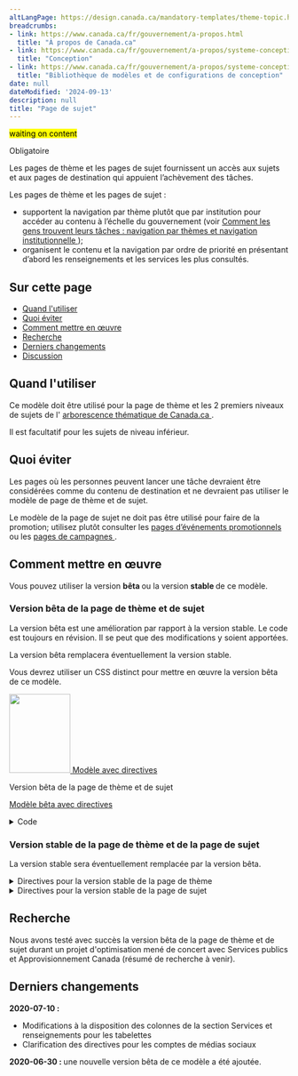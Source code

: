 ```yaml
---
altLangPage: https://design.canada.ca/mandatory-templates/theme-topic.html
breadcrumbs:
- link: https://www.canada.ca/fr/gouvernement/a-propos.html
  title: "À propos de Canada.ca"
- link: https://www.canada.ca/fr/gouvernement/a-propos/systeme-conception.html
  title: "Conception"
- link: https://www.canada.ca/fr/gouvernement/a-propos/systeme-conception/bibliotheque-modeles.html
  title: "Bibliothèque de modèles et de configurations de conception"
date: null
dateModified: '2024-09-13'
description: null
title: "Page de sujet"
---
```



<mark>waiting on content</mark>


<p>
 <span class="label label-danger">
  Obligatoire
 </span>
</p>

<p>
 Les pages de thème et les pages de sujet fournissent un accès aux sujets et aux pages de destination qui appuient l’achèvement des tâches.
</p>

<p>
 Les pages de thème et les pages de sujet :
</p>

<ul>
 <li>
  supportent la navigation par thème plutôt que par institution pour accéder au contenu à l’échelle du gouvernement (voir
  <a href="{{ site.url }}/specifications/information-trouvabilite/organiser-contenu.html#toc1">
   Comment les gens trouvent leurs tâches : navigation par thèmes et navigation institutionnelle
  </a>
  );
 </li>
 <li>
  organisent le contenu et la navigation par ordre de priorité en présentant d’abord les renseignements et les services les plus consultés.
 </li>
</ul>


<h2>
 Sur cette page
</h2>

<ul>
 <li>
  <a href="#utiliser">
   Quand l'utiliser
  </a>
 </li>
 <li>
  <a href="#eviter">
   Quoi éviter
  </a>
 </li>
 <li>
  <a href="#comment">
   Comment mettre en œuvre
  </a>
 </li>
 <li>
  <a href="#recherche">
   Recherche
  </a>
 </li>
 <li>
  <a href="#changements">
   Derniers changements
  </a>
 </li>
 <li>
  <a href="#discussion">
   Discussion
  </a>
 </li>
</ul>


<section>
 <h2 id="utiliser">
  Quand l'utiliser
 </h2>
 <p>
  Ce modèle doit être utilisé pour la page de thème et les 2 premiers niveaux de sujets de l'
  <a href="https://www.canada.ca/fr/gouvernement/a-propos/systeme-conception/arborescence-thematique-types-contenu.html#arborescence">
   arborescence thématique de Canada.ca
  </a>
  .
 </p>
 <p>
  Il est facultatif pour les sujets de niveau inférieur.
 </p>
</section>

<section>
 <h2 id="eviter">
  Quoi éviter
 </h2>
 <p>
  Les pages où les personnes peuvent lancer une tâche devraient être considérées comme du contenu de destination et ne devraient pas utiliser le modèle de page de thème et de sujet.
 </p>
 <p>
  Le modèle de la page de sujet ne doit pas être utilisé pour faire de la promotion; utilisez plutôt consulter les
  <a href="../modeles-recommandes/pages-evenements-promotionnels.html">
   pages d’événements promotionnels
  </a>
  ou les
  <a href="../modeles-recommandes/pages-campagnes.html">
   pages de campagnes
  </a>
  .
 </p>
</section>

<section>
 <h2 id="comment">
  Comment mettre en œuvre
 </h2>
</section>

<section>
 <p>
  Vous pouvez utiliser la version
  <strong>
   bêta
  </strong>
  ou la version
  <strong>
   stable
  </strong>
  de ce modèle.
 </p>
 <h3>
  Version bêta de la page de thème et de sujet
 </h3>
 <p>
  La version bêta est une amélioration par rapport à la version stable. Le code est toujours en révision. Il se peut que des modifications y soient apportées.
 </p>
 <p>
  La version bêta remplacera éventuellement la version stable.
 </p>
 <p>
  Vous devrez utiliser un CSS distinct pour mettre en œuvre la version bêta de ce modèle.
 </p>
 <div class="row mrgn-tp-lg mrgn-bttm-lg">
  <div class="col-xs-10 col-md-8 col-lg-8">
   <div class="gc-dwnld">
    <div class="row">
     <div class="col-xs-10 col-sm-3 col-lg-2">
      <p>
       <a class="gc-dwnld-lnk" href="../mise-en-page/theme-sujet_directives.html">
        <img alt="" class="thumbnail gc-dwnld-img" height="142" src="../images/theme-topic-img-fr-cropped.jpg" width="110"/>
        <span class="wb-inv">
         Modèle avec directives
        </span>
       </a>
      </p>
     </div>
     <div class="col-xs-12 col-sm-9 col-lg-10">
      <p class="mrgn-tp-md lead">
       Version bêta de la page de thème et de sujet
      </p>
      <p>
       <a class="btn btn-call-to-action" href="../mise-en-page/theme-sujet_directives.html">
        Modèle bêta avec directives
       </a>
      </p>
     </div>
    </div>
   </div>
  </div>
 </div>
 <details>
  <summary>
   Code
  </summary>
  <span id="code">
  </span>
  <div class="wb-tabs">
   <div class="tabpanels">
    <details id="details-panel1">
     <summary>
      HTML
     </summary>
     <pre>
                      <code>
&lt;div class="container"&gt;
&lt;div class="row"&gt;
  &lt;div class="col-md-6"&gt;
    &lt;h1 property="name" id="wb-cont"&gt;[Titre du thème ou du sujet]&lt;/h1&gt;
    &lt;p&gt;1 ou 2 phrases d’introduction qui définissent les sous-sujets et les tâches principales qui peuvent être consultés sur cette page.&lt;/p&gt;
  &lt;/div&gt;
  &lt;div class="col-md-6 mrgn-tp-sm hidden-sm hidden-xs provisional gc-topic-bg"&gt;
    &lt;div data-bgimg="img/825x200.jpg"&gt;&lt;/div&gt;
  &lt;/div&gt;
&lt;/div&gt;
&lt;/div&gt;
&lt;section class="well well-sm provisional gc-most-requested"&gt;
&lt;div class="container"&gt;
  &lt;div class="row"&gt;
    &lt;div class="col-md-2"&gt;
      &lt;h2&gt;En demande&lt;/h2&gt;
    &lt;/div&gt;
    &lt;div class="col-md-10"&gt;
      &lt;ul class="colcount-md-2"&gt;
        &lt;li&gt;&lt;a href="#"&gt;[Lien à une tâche principale]&lt;/a&gt;&lt;/li&gt;
        &lt;li&gt;&lt;a href="#"&gt;[Lien à une tâche principale]&lt;/a&gt;&lt;/li&gt;
        &lt;li&gt;&lt;a href="#"&gt;[Lien à une tâche principale]&lt;/a&gt;&lt;/li&gt;
        &lt;li&gt;&lt;a href="#"&gt;[Lien à une tâche principale]&lt;/a&gt;&lt;/li&gt;
        &lt;li&gt;&lt;a href="#"&gt;[Lien à une tâche principale]&lt;/a&gt;&lt;/li&gt;
        &lt;li&gt;&lt;a href="#"&gt;[Lien à une tâche principale]&lt;/a&gt;&lt;/li&gt;
        &lt;li&gt;&lt;a href="#"&gt;[Lien à une tâche principale]&lt;/a&gt;&lt;/li&gt;
      &lt;/ul&gt;
    &lt;/div&gt;
  &lt;/div&gt;
&lt;/div&gt;
&lt;/section&gt;
&lt;div class="container"&gt;
&lt;section class="gc-srvinfo"&gt;
  &lt;h2 class="wb-inv"&gt;Services et renseignements&lt;/h2&gt;
  &lt;div class="row wb-eqht-grd"&gt;
    &lt;div class="col-md-4"&gt;
      &lt;h3&gt;&lt;a href="#"&gt;[Lien à un sous-sujet avec action]&lt;/a&gt;&lt;/h3&gt;
      &lt;p&gt;Résumé des renseignements disponibles ou des tâches pouvant être accomplies sur la page. Choisissez une option dans le menu déroulant suivant afin de naviguer vers une autre page.&lt;/p&gt;
      &lt;div class="wb-fieldflow" data-wb-fieldflow='{"inline": true, "defaultselectedlabel": false, "i18n": { "btn": "Go"} }'&gt;
        &lt;p&gt;[Naviguer vers une autre page]&lt;/p&gt;
        &lt;ul&gt;
          &lt;li&gt;&lt;a href="../service-fr.html"&gt;Page de service&lt;/a&gt;&lt;/li&gt;
          &lt;li&gt;&lt;a href="../institutional/institution-fr.html"&gt;Page institutionnelle&lt;/a&gt;&lt;/li&gt;
          &lt;li&gt;&lt;a href="../content-fr.html"&gt;Page de contenu&lt;/a&gt;&lt;/li&gt;
        &lt;/ul&gt;
      &lt;/div&gt;
    &lt;/div&gt;
    &lt;div class="col-md-4"&gt;
      &lt;h3&gt;&lt;a href="#"&gt;[Lien à un sous-sujet]&lt;/a&gt;&lt;/h3&gt;
      &lt;p&gt;Résumé des renseignements disponibles ou des tâches pouvant être accomplies sur la page. Supprimez les longs libellés et les messages promotionnels. Utilisez une formulation basée sur l'action.&lt;/p&gt;
    &lt;/div&gt;
    &lt;div class="col-md-4"&gt;
      &lt;h3&gt;&lt;a href="#"&gt;[Lien à un sous-sujet]&lt;/a&gt;&lt;/h3&gt;
      &lt;p&gt;Résumé des renseignements disponibles ou des tâches pouvant être accomplies sur la page. Supprimez les longs libellés et les messages promotionnels. Utilisez une formulation basée sur l'action.&lt;/p&gt;
    &lt;/div&gt;
    &lt;div class="col-md-4"&gt;
      &lt;h3&gt;&lt;a href="#"&gt;[Lien à un sous-sujet]&lt;/a&gt;&lt;/h3&gt;
      &lt;p&gt;Résumé des renseignements disponibles ou des tâches pouvant être accomplies sur la page. Supprimez les longs libellés et les messages promotionnels. Utilisez une formulation basée sur l'action.&lt;/p&gt;
    &lt;/div&gt;
    &lt;div class="col-md-4"&gt;
      &lt;h3&gt;&lt;a href="#"&gt;[Lien à un sous-sujet]&lt;/a&gt;&lt;/h3&gt;
      &lt;p&gt;Résumé des renseignements disponibles ou des tâches pouvant être accomplies sur la page. Supprimez les longs libellés et les messages promotionnels. Utilisez une formulation basée sur l'action.&lt;/p&gt;
    &lt;/div&gt;
    &lt;div class="col-md-4"&gt;
      &lt;h3&gt;&lt;a href="#"&gt;[Lien à un sous-sujet]&lt;/a&gt;&lt;/h3&gt;
      &lt;p&gt;Résumé des renseignements disponibles ou des tâches pouvant être accomplies sur la page. Supprimez les longs libellés et les messages promotionnels. Utilisez une formulation basée sur l'action.&lt;/p&gt;
    &lt;/div&gt;
    &lt;div class="col-md-4"&gt;
      &lt;h3&gt;&lt;a href="#"&gt;[Lien à un sous-sujet]&lt;/a&gt;&lt;/h3&gt;
      &lt;p&gt;Résumé des renseignements disponibles ou des tâches pouvant être accomplies sur la page. Supprimez les longs libellés et les messages promotionnels. Utilisez une formulation basée sur l'action.&lt;/p&gt;
    &lt;/div&gt;
    &lt;div class="col-md-4"&gt;
      &lt;h3&gt;&lt;a href="#"&gt;[Lien à un sous-sujet]&lt;/a&gt;&lt;/h3&gt;
      &lt;p&gt;Résumé des renseignements disponibles ou des tâches pouvant être accomplies sur la page. Supprimez les longs libellés et les messages promotionnels. Utilisez une formulation basée sur l'action.&lt;/p&gt;
    &lt;/div&gt;
    &lt;div class="col-md-4"&gt;
      &lt;h3&gt;&lt;a href="#"&gt;[Lien à un sous-sujet]&lt;/a&gt;&lt;/h3&gt;
      &lt;p&gt;Résumé des renseignements disponibles ou des tâches pouvant être accomplies sur la page. Supprimez les longs libellés et les messages promotionnels. Utilisez une formulation basée sur l'action.&lt;/p&gt;
    &lt;/div&gt;
    &lt;div class="col-md-4"&gt;
      &lt;h3&gt;&lt;a href="#"&gt;[Lien à un sous-sujet]&lt;/a&gt;&lt;/h3&gt;
      &lt;p&gt;Résumé des renseignements disponibles ou des tâches pouvant être accomplies sur la page. Supprimez les longs libellés et les messages promotionnels. Utilisez une formulation basée sur l'action.&lt;/p&gt;
    &lt;/div&gt;
    &lt;div class="col-md-4"&gt;
      &lt;h3&gt;&lt;a href="#"&gt;[Lien à un sous-sujet]&lt;/a&gt;&lt;/h3&gt;
      &lt;p&gt;Résumé des renseignements disponibles ou des tâches pouvant être accomplies sur la page. Supprimez les longs libellés et les messages promotionnels. Utilisez une formulation basée sur l'action.&lt;/p&gt;
    &lt;/div&gt;
    &lt;div class="col-md-4"&gt;
      &lt;h3&gt;&lt;a href="#"&gt;[Lien à un sous-sujet]&lt;/a&gt;&lt;/h3&gt;
      &lt;p&gt;Résumé des renseignements disponibles ou des tâches pouvant être accomplies sur la page. Supprimez les longs libellés et les messages promotionnels. Utilisez une formulation basée sur l'action.&lt;/p&gt;
    &lt;/div&gt;
  &lt;/div&gt;
&lt;/section&gt;
&lt;div class="row mrgn-tp-xl"&gt;
  &lt;div class="col-md-8"&gt;
    &lt;section class="gc-features"&gt;
      &lt;h2 class="wb-inv"&gt;En vedette&lt;/h2&gt;
      &lt;div class="row"&gt;
        &lt;div class="col-md-6"&gt;
          &lt;img class="img-responsive thumbnail mrgn-bttm-sm" src="../../components/gc-features/img/feature-360x203.png" alt=""/&gt;
        &lt;/div&gt;
        &lt;div class="col-md-6"&gt;
          &lt;h3 class="h5"&gt;&lt;a class="stretched-link" href="#"&gt;[Lien à l’élément en vedette]&lt;/a&gt;&lt;/h3&gt;
          &lt;p&gt;Brève description de l’élément en vedette.&lt;/p&gt;
        &lt;/div&gt;
      &lt;/div&gt;
    &lt;/section&gt;
  &lt;/div&gt;
  &lt;div class="col-md-4"&gt;
    &lt;section class="provisional gc-followus"&gt;
&lt;h2&gt;Dans les médias sociaux&lt;/h2&gt;
&lt;ul&gt;
  &lt;li&gt;
    &lt;a href="#facebook" class="facebook wb-lbx"&gt;&lt;span class="wb-inv"&gt;Facebook : &lt;/span&gt;NomPageFacebook&lt;/a&gt;
  &lt;/li&gt;
  &lt;li&gt;
    &lt;a href="#" rel="external" class="twitter"&gt;&lt;span class="wb-inv"&gt;Twitter : &lt;/span&gt;@CompteTwitter&lt;/a&gt;
  &lt;/li&gt;
  &lt;li&gt;
    &lt;a href="#" rel="external" class="youtube"&gt;&lt;span class="wb-inv"&gt;Youtube : &lt;/span&gt;NomYouTube&lt;/a&gt;
  &lt;/li&gt;
  &lt;li&gt;
    &lt;a href="#" rel="external" class="instagram"&gt;&lt;span class="wb-inv"&gt;Instagram : &lt;/span&gt;NomInstagram&lt;/a&gt;
  &lt;/li&gt;
  &lt;li&gt;
    &lt;a href="#" rel="external" class="linkedin"&gt;&lt;span class="wb-inv"&gt;LinkedIn : &lt;/span&gt;NomLinkedIn&lt;/a&gt;
  &lt;/li&gt;
&lt;/ul&gt;
&lt;/section&gt;
&lt;section id="facebook" class="modal-dialog modal-content overlay-def mfp-hide"&gt;
&lt;header class="modal-header"&gt;
  &lt;h2 class="modal-title" id="lbx-title"&gt;Facebook&lt;/h2&gt;
&lt;/header&gt;
&lt;div class="modal-body"&gt;
  &lt;ul class="list-unstyled lst-spcd"&gt;
    &lt;li&gt;
      &lt;a href="#" rel="external"&gt;[Titre du premier compte Facebook]&lt;/a&gt;
    &lt;/li&gt;
    &lt;li&gt;
      &lt;a href="#" rel="external"&gt;[Titre du deuxième compte Facebook]&lt;/a&gt;
    &lt;/li&gt;
  &lt;/ul&gt;
&lt;/div&gt;
&lt;div class="modal-footer"&gt;
  &lt;button type="button" class="btn btn-sm btn-primary pull-left popup-modal-dismiss"&gt;Fermer&lt;span class="wb-inv"&gt;Fermer la fenêtre superposée&lt;/span&gt;&lt;/button&gt;
&lt;/div&gt;
&lt;/section&gt;

  &lt;/div&gt;
&lt;/div&gt;
&lt;section class="provisional gc-contributors"&gt;
  &lt;h2&gt;De :&lt;/h2&gt;
  &lt;ul&gt;
    &lt;li&gt;&lt;a href="#"&gt;[Ministère ou agence]&lt;/a&gt;&lt;/li&gt;
    &lt;li&gt;&lt;a href="#"&gt;[Ministère ou agence]&lt;/a&gt;&lt;/li&gt;
  &lt;/ul&gt;
&lt;/section&gt;
&lt;/div&gt;
</code>
</pre>
    </details>
    <details id="details-panel2">
     <summary>
      CSS
     </summary>
     <pre>
<code>
.provisional.gc-topic-bg div {
	background: no-repeat;
	margin-left: -15px;
	min-height: 200px;
	overflow: hidden;
	width: calc(50vw - 15px);
}

.provisional.gc-most-requested {
  border: none;
}

.provisional.gc-most-requested h2 {
  font-size: 1.1em;
  margin-top: 15px;
}

.provisional.gc-most-requested ul {
  margin-bottom: 15px;
  margin-top: 15px;
}

.provisional.gc-most-requested ul li {
  font-family: Lato,sans-serif;
  font-size: 87%;
  font-weight: 700;
  line-height: 1.5em;
}

.provisional.gc-followus .facebook::before,.provisional.gc-followus .instagram::before,.provisional.gc-followus .linkedin::before,.provisional.gc-followus .twitter::before,.provisional.gc-followus .youtube::before {
  background-repeat: no-repeat;
  background-size: cover;
  content: "";
  height: 38px;
  margin-right: 10px;
  min-width: 38px
}

.provisional.gc-followus h2 {
  font-size: 1.1em
}

.provisional.gc-followus ul {
  display: block;
  font-size: 87%;
  font-weight: 700;
  list-style: none;
  -webkit-margin-before: 1em;
  margin-block-start:1em;-webkit-padding-start: calc(1em + 6px);
  padding-inline-start:calc(1em + 6px)}

.provisional.gc-followus ul li {
  margin-bottom: 21px
}

.provisional.gc-followus ul li:last-child {
  margin-bottom: 15px
}

.provisional.gc-followus ul li a {
  display: -webkit-box;
  display: -ms-flexbox;
  display: flex;
  line-height: 1.54;
  max-width: -webkit-max-content;
  max-width: -moz-max-content;
  max-width: max-content;
  text-decoration: none
}

.provisional.gc-followus ul li a::before {
  margin-right: 10px;
  margin-top: -6px
}

.provisional.gc-followus ul li a:active,.provisional.gc-followus ul li a:focus,.provisional.gc-followus ul li a:hover {
  text-decoration: underline
}

.provisional.gc-followus ul.list-inline {
  -webkit-padding-start: 0;
  padding-inline-start:0}

.provisional.gc-followus ul.list-inline li {
  display: inline-block;
  padding-right: 0
}

.provisional.gc-followus ul.list-inline li a {
  height: 38px;
  overflow: hidden;
  width: 38px
}

.provisional.gc-followus ul.list-inline li a::before {
  margin-top: 0
}

.provisional.gc-followus ul.list-inline li a:active,.provisional.gc-followus ul.list-inline li a:focus,.provisional.gc-followus ul.list-inline li a:hover {
  outline: solid 2px #0535d2
}

.provisional.gc-followus .facebook::before {
  background-image: url(../assets/gc-follow-us/facebook.svg)
}

.provisional.gc-followus .twitter::before {
  background-image: url(../assets/gc-follow-us/twitter.svg)
}

.provisional.gc-followus .youtube::before {
  background-image: url(../assets/gc-follow-us/youtube.svg)
}

.provisional.gc-followus .instagram::before {
  background-image: url(../assets/gc-follow-us/instagram.svg)
}

.provisional.gc-followus .linkedin::before {
  background-image: url(../assets/gc-follow-us/linkedin.svg)
}

.provisional.gc-contributors {
  margin-top: 38px
}

.provisional.gc-contributors h2,.provisional.gc-contributors ul {
  display: inline;
  font-size: 87%;
  margin-top: 0
}

.provisional.gc-contributors ul {
  -webkit-padding-start: 0;
  padding-inline-start:0}

.provisional.gc-contributors ul li {
  display: inline-block;
  font-weight: 700;
  margin-right: .7em
}

@media screen and (max-width: 991px)
.provisional.gc-contributors ul {
  -webkit-padding-start: 20px;
  padding-inline-start: 20px;
}

@media screen and (max-width: 991px)
.provisional.gc-contributors h2, .provisional.gc-contributors ul {
  display: block;
}

@media screen and (max-width: 991px)
.provisional.gc-contributors ul li {
  display: list-item;
  margin-right: 0;
}
</code>
</pre>
    </details>
   </div>
  </div>
 </details>
 <div class="clearfix">
 </div>
</section>

<section>
 <h3>
  Version stable de la page de thème et de la page de sujet
 </h3>
 <p>
  La version stable sera éventuellement remplacée par la version bêta.
 </p>
 <details>
  <summary>
   Directives pour la version stable de la page de thème
  </summary>
  <div class="btn-group mrgn-bttm-sm">
   <button class="btn btn-default wb-toggle" data-toggle='{"selector": "details", "parent": "#template-elements", "type": "on"}' type="button">
    Développer tout
   </button>
   <button class="btn btn-default wb-toggle" data-toggle='{"selector": "details", "parent": "#template-elements", "type": "off"}' type="button">
    Réduire tout
   </button>
  </div>
  <div class="row">
   <div class="col-lg-6 pull-right">
    <figure class="mrgn-bttm-lg">
     <figcaption class="text-center">
      <b>
       Modèle de page de thème
      </b>
     </figcaption>
     <img alt="Modèle de page de thème indiquant les parties qui composent sa structure. Lire de haut en bas et de gauche à droite. Plus de détails au sujet de ce graphique se retrouvent dans le texte entourant l’image." class="full-width" src="../images/theme-page-fr.jpg"/>
    </figure>
   </div>
   <div class="col-lg-6 pull-left">
    <section id="template-elements">
     <section>
      <h3>
       1 : Titre du thème
      </h3>
      <p>
       <span class="label label-danger">
        Obligatoire
       </span>
      </p>
      <p>
       Décrit le thème et le contenu de la page
      </p>
      <ul class="list-unstyled">
       <li id="element2">
        <details class="mrgn-bttm-sm">
         <summary class="wb-toggle" data-toggle='{"print":"on"}'>
          <strong>
           Présentation
          </strong>
         </summary>
         <ul>
          <li>
           Le titre du thème doit être une balise H1 unique.
          </li>
          <li>
           Il doit être la première composante de la page.
          </li>
         </ul>
        </details>
       </li>
      </ul>
     </section>
     <section>
      <h3>
       2 : Paragraphe d’introduction du thème
      </h3>
      <p>
       <span class="label label-danger">
        Obligatoire
       </span>
      </p>
      <p>
       Décrit les tâches principales (services et renseignements) et les sujets accessibles sur cette page
      </p>
      <ul class="list-unstyled">
       <li id="element3">
        <details class="mrgn-bttm-sm">
         <summary class="wb-toggle" data-toggle='{"print":"on"}'>
          <strong>
           Contenu
          </strong>
         </summary>
         <ul>
          <li>
           Elle donne un aperçu de l’ensemble des tâches principales pouvant être accomplies sur un thème donné.
          </li>
          <li>
           Le texte doit être court et concis.
          </li>
          <li>
           Le contenu est rédigé pour un niveau de scolarité secondaire (pointage de 100 et moins dans
           <a href="http://www.scolarius.com/">
            Scolarius
           </a>
           ).
          </li>
         </ul>
        </details>
       </li>
       <li id="element4">
        <details class="mrgn-bttm-sm">
         <summary class="wb-toggle" data-toggle='{"print":"on"}'>
          <strong>
           Présentation
          </strong>
         </summary>
         <ul>
          <li>
           Cette composante figure sous le titre du thème.
          </li>
          <li>
           Elle se trouve à la gauche du carrousel du thème.
          </li>
         </ul>
        </details>
       </li>
      </ul>
     </section>
     <section>
      <h3>
       3 : Carrousel du thème
      </h3>
      <p>
       <span class="label label-info">
        Facultative
       </span>
      </p>
      <p>
       Présente les tâches principales et les renseignements pertinents propres au thème en temps opportun
      </p>
      <ul class="list-unstyled">
       <li id="element5">
        <details class="mrgn-bttm-sm">
         <summary class="wb-toggle" data-toggle='{"print":"on"}'>
          <strong>
           Contenu
          </strong>
         </summary>
         <ul>
          <li>
           Utilisez la configuration
           <a href="../configurations-conception-communes/carrousels.html">
            Carrousels
           </a>
           .
          </li>
         </ul>
        </details>
       </li>
       <li id="element6">
        <details class="mrgn-bttm-sm">
         <summary class="wb-toggle" data-toggle='{"print":"on"}'>
          <strong>
           Présentation
          </strong>
         </summary>
         <ul>
          <li>
           Le carrousel du thème figure en haut de la page.
          </li>
          <li>
           Il se trouve à droite du paragraphe d’introduction du thème.
          </li>
         </ul>
        </details>
       </li>
      </ul>
     </section>
     <section>
      <h3>
       4 : Réseaux de médias sociaux du thème
      </h3>
      <p>
       <span class="label label-warning">
        Conditionnelle
       </span>
      </p>
      <p>
       Présente les réseaux de médias sociaux propres au thème
      </p>
      <ul class="list-unstyled">
       <li id="element7">
        <details class="mrgn-bttm-sm">
         <summary class="wb-toggle" data-toggle='{"print":"on"}'>
          <strong>
           Contenu
          </strong>
         </summary>
         <ul>
          <li>
           Cette composante est obligatoire lorsqu’il y a un ou plusieurs réseaux de médias sociaux liés au thème qui existent.
          </li>
          <li>
           Utilisez la configuration
           <a href="../configurations-conception-communes/bloc-medias-sociaux.html">
            Bloc des réseaux de médias sociaux (fenêtre « Suivez »)
           </a>
           .
          </li>
         </ul>
        </details>
       </li>
       <li id="element8">
        <details class="mrgn-bttm-sm">
         <summary class="wb-toggle" data-toggle='{"print":"on"}'>
          <strong>
           Présentation
          </strong>
         </summary>
         <ul>
          <li>
           Cette composante figure sous le paragraphe d’introduction du thème.
          </li>
         </ul>
        </details>
       </li>
      </ul>
     </section>
     <section>
      <h3>
       5 : Services et renseignements
      </h3>
      <p>
       <span class="label label-danger">
        Obligatoire
       </span>
      </p>
      <p>
       Présente les sujets propres au thème
      </p>
      <ul class="list-unstyled">
       <li id="element9">
        <details class="mrgn-bttm-sm">
         <summary class="wb-toggle" data-toggle='{"print":"on"}'>
          <strong>
           Contenu
          </strong>
         </summary>
         <ul>
          <li>
           Utilisez la configuration
           <a href="../configurations-conception-communes/services-renseignements.html">
            Services et renseignements
           </a>
           .
          </li>
         </ul>
        </details>
       </li>
       <li id="element10">
        <details class="mrgn-bttm-sm">
         <summary class="wb-toggle" data-toggle='{"print":"on"}'>
          <strong>
           Présentation
          </strong>
         </summary>
         <ul>
          <li>
           Cette composante figure sous les réseaux de médias sociaux propres au thème et à gauche de la section « En demande ».
          </li>
          <li>
           L’étiquette de l’en-tête est « Services et renseignements ».
          </li>
         </ul>
        </details>
       </li>
      </ul>
     </section>
     <section>
      <h3>
       6 : En demande
      </h3>
      <p>
       <span class="label label-danger">
        Obligatoire
       </span>
      </p>
      <p>
       Présente les services et renseignements les plus demandés propres au thème
      </p>
      <ul class="list-unstyled">
       <li id="element11">
        <details class="mrgn-bttm-sm">
         <summary class="wb-toggle" data-toggle='{"print":"on"}'>
          <strong>
           Contenu
          </strong>
         </summary>
         <ul>
          <li>
           Utilisez la configuration
           <a href="../configurations-conception-communes/en-demande.html">
            En demande
           </a>
           .
          </li>
         </ul>
        </details>
       </li>
       <li id="element12">
        <details class="mrgn-bttm-sm">
         <summary class="wb-toggle" data-toggle='{"print":"on"}'>
          <strong>
           Présentation
          </strong>
         </summary>
         <ul>
          <li>
           Cette composante se trouve à droite de « Services et renseignements ».
          </li>
          <li>
           L’étiquette de l’en-tête est « En demande ».
          </li>
         </ul>
        </details>
       </li>
      </ul>
     </section>
     <section>
      <h3>
       7 : Autres renseignements pour les
      </h3>
      <p>
       <span class="label label-warning">
        Conditionnelle
       </span>
      </p>
      <p>
       Liens menant à des renseignements intéressant les publics cibles à l’échelle du gouvernement
      </p>
      <ul class="list-unstyled">
       <li id="element13">
        <details class="mrgn-bttm-sm">
         <summary class="wb-toggle" data-toggle='{"print":"on"}'>
          <strong>
           Contenu
          </strong>
         </summary>
         <ul>
          <li>
           Cette composante est obligatoire lorsqu’il y a une ou plusieurs pages de public cible à l’échelle du gouvernement ou de pages de sujets liées au thème qui existent.
          </li>
          <li>
           Utilisez la configuration
           <a href="../configurations-conception-communes/autres-renseignements.html">
            Autres renseignements pour les
           </a>
           .
          </li>
         </ul>
        </details>
       </li>
       <li id="element14">
        <details class="mrgn-bttm-sm">
         <summary class="wb-toggle" data-toggle='{"print":"on"}'>
          <strong>
           Présentation
          </strong>
         </summary>
         <ul>
          <li>
           Cette composante se trouve sous la section « En demande ».
          </li>
          <li>
           L’étiquette de l’en-tête est « Autres renseignements pour les ».
          </li>
         </ul>
        </details>
       </li>
      </ul>
     </section>
     <section>
      <h3>
       8 : Section « En vedette » du thème
      </h3>
      <p>
       <span class="label label-danger">
        Obligatoire
       </span>
      </p>
      <p>
       Fait la promotion des activités en cours propres au thème, menées par les ministères et organismes à l’échelle du
       <abbr title="Gouvernement du Canada">
        GC
       </abbr>
      </p>
      <ul class="list-unstyled">
       <li id="element15">
        <details class="mrgn-bttm-sm">
         <summary class="wb-toggle" data-toggle='{"print":"on"}'>
          <strong>
           Contenu
          </strong>
         </summary>
         <ul>
          <li>
           Utilisez la configuration
           <a href="../configurations-conception-communes/vignettes-promotionnelles.html">
            Promotions contextuelles
           </a>
           .
          </li>
         </ul>
        </details>
       </li>
       <li id="element16">
        <details class="mrgn-bttm-sm">
         <summary class="wb-toggle" data-toggle='{"print":"on"}'>
          <strong>
           Présentation
          </strong>
         </summary>
         <ul>
          <li>
           Cette composante se trouve en dessous de « Services et renseignements ».
          </li>
         </ul>
        </details>
       </li>
      </ul>
     </section>
    </section>
   </div>
  </div>
  <h2 id="exemples">
   Exemples concrets
  </h2>
  <ul>
   <li>
    <a href="http://wet-boew.github.io/themes-dist/GCWeb/theme-fr.html">
     Exemple concret en français
    </a>
    (sur GitHub)
   </li>
   <li>
    <a href="http://wet-boew.github.io/themes-dist/GCWeb/theme-en.html">
     Exemple concret en anglais
    </a>
    (sur GitHub)
   </li>
  </ul>
  <h2 id="navigation">
   Navigation de l’utilisateur
  </h2>
  <p>
   Le site Canada.ca s’articule autour de 15 thèmes fondés sur une analyse des tâches principales (renseignements et services les plus demandés) à l’échelle du gouvernement du Canada.
  </p>
  <p>
   S’ils mettent l’accent sur les tâches principales liées aux renseignements et à la prestation des services, les thèmes donnent également un aperçu des activités du gouvernement du Canada menées à bien pour contribuer à la prestation des programmes et services (par exemple, recherches, consultations, élaboration de politiques).
  </p>
  <figure class="mrgn-bttm-lg">
   <figcaption class="text-center">
    <b>
     Diagramme de la façon de naviguer
    </b>
   </figcaption>
   <img alt="Diagramme de la façon de naviguer vers les pages de thème dans le site Canada.ca. La version textuelle se trouve ci-dessous :" class="img-responsive center-block" src="https://www.canada.ca/content/dam/tbs-sct/images/government-communications/canada-content-style-guide/theme-pages-ia-fra.png"/>
   <details>
    <summary class="wb-toggle" data-toggle='{"print":"on"}'>
     Version textuelle
    </summary>
    <p>
     On peut accéder aux pages de thème à partir de la page d’accueil du site Canada.ca.
    </p>
   </details>
  </figure>
 </details>
</section>




<details>
 <summary>
  Directives pour la version stable de la page de sujet
 </summary>
 <div class="btn-group mrgn-bttm-sm">
  <button class="btn btn-default wb-toggle" data-toggle='{"selector": "details", "parent": "#template-elements", "type": "on"}' type="button">
   Développer tout
  </button>
  <button class="btn btn-default wb-toggle" data-toggle='{"selector": "details", "parent": "#template-elements", "type": "off"}' type="button">
   Réduire tout
  </button>
 </div>
 <div class="row">
  <div class="col-lg-6 pull-right">
   <figure class="mrgn-bttm-lg">
    <figcaption class="text-center">
     <b>
      Modèle de page de sujets
     </b>
    </figcaption>
    <img alt="Modèle de page de sujets indiquant les parties qui composent sa structure. Lire de haut en bas et de gauche à droite. Plus de détails au sujet de ce graphique se retrouvent dans le texte entourant l’image." class="full-width" src="https://www.canada.ca/content/dam/tbs-sct/images/government-communications/canada-content-style-guide/topic-page-fra-02.jpg"/>
   </figure>
  </div>
  <div class="col-lg-6 pull-left">
   <section id="template-elements">
    <section>
     <h3>
      1 : Titre du sujet
     </h3>
     <p>
      <span class="label label-danger">
       Obligatoire
      </span>
     </p>
     <p>
      Décrit le sujet et le contenu de la page
     </p>
     <ul class="list-unstyled">
      <li id="element1">
       <details class="mrgn-bttm-sm">
        <summary class="wb-toggle" data-toggle='{"print":"on"}'>
         <strong>
          Présentation
         </strong>
        </summary>
        <ul>
         <li>
          Le titre du sujet doit être une balise H1 unique.
         </li>
         <li>
          Il doit être la première composante de la page.
         </li>
        </ul>
       </details>
      </li>
     </ul>
    </section>
    <section>
     <h3>
      2 : Paragraphe d’introduction sur le sujet
     </h3>
     <p>
      <span class="label label-danger">
       Obligatoire
      </span>
     </p>
     <p>
      Décrit la page de sujets actuelle
     </p>
     <ul class="list-unstyled">
      <li id="element2">
       <details class="mrgn-bttm-sm">
        <summary class="wb-toggle" data-toggle='{"print":"on"}'>
         <strong>
          Contenu
         </strong>
        </summary>
        <ul>
         <li>
          Fournit un aperçu des tâches principales ou des sous-sujets auxquels on peut accéder à partir du sujet actuel
         </li>
         <li>
          Le texte doit être court et concis.
         </li>
         <li>
          Le contenu est rédigé pour un niveau de scolarité secondaire (pointage de 100 et moins dans
          <a href="http://www.scolarius.com/">
           Scolarius
          </a>
          ).
         </li>
        </ul>
       </details>
      </li>
      <li id="element3">
       <details class="mrgn-bttm-sm">
        <summary class="wb-toggle" data-toggle='{"print":"on"}'>
         <strong>
          Présentation
         </strong>
        </summary>
        <ul>
         <li>
          Cette composante figure sous le titre du sujet.
         </li>
         <li>
          Elle se trouve à la gauche de l’image du sujet.
         </li>
        </ul>
       </details>
      </li>
     </ul>
    </section>
    <section>
     <h3>
      3 : Image du sujet
     </h3>
     <p>
      <span class="label label-info">
       Facultative
      </span>
     </p>
     <p>
      Appuie et renforce les messages clés fournis sur la page de sujet
     </p>
     <ul class="list-unstyled">
      <li id="element4">
       <details class="mrgn-bttm-sm">
        <summary class="wb-toggle" data-toggle='{"print":"on"}'>
         <strong>
          Contenu
         </strong>
        </summary>
        <ul>
         <li>
          L’image doit correspondre aux messages clés se rapportant au sujet.
         </li>
         <li>
          L’image peut être affichée ailleurs sur le site.
         </li>
         <li>
          Les carrousels ne sont pas permis sur les pages de sujets.
         </li>
         <li>
          Utilisez la configuration
          <a href="../configurations-conception-communes/images.html">
           Images
          </a>
          .
         </li>
        </ul>
       </details>
      </li>
      <li id="element5">
       <details class="mrgn-bttm-sm">
        <summary class="wb-toggle" data-toggle='{"print":"on"}'>
         <strong>
          Présentation
         </strong>
        </summary>
        <ul>
         <li>
          L’image du sujet figure en haut de la page.
         </li>
         <li>
          Elle se trouve à la droite du paragraphe d’introduction.
         </li>
         <li>
          L’image n’est pas assortie d’un hyperlien.
         </li>
         <li>
          Consultez la
          <a href="http://wet-boew.github.io/themes-dist/GCWeb/index-fr.html">
           page GitHub sur Canada.ca
          </a>
          pour obtenir des détails sur la taille des images.
         </li>
        </ul>
       </details>
      </li>
     </ul>
    </section>
    <section>
     <h3>
      4 : Réseaux de médias sociaux du sujet
     </h3>
     <p>
      <span class="label label-info">
       Facultative
      </span>
     </p>
     <p>
      Présente les réseaux de médias sociaux propres au sujet
     </p>
     <ul class="list-unstyled">
      <li id="element6">
       <details class="mrgn-bttm-sm">
        <summary class="wb-toggle" data-toggle='{"print":"on"}'>
         <strong>
          Contenu
         </strong>
        </summary>
        <ul>
         <li>
          Utilisez la configuration
          <a href="../configurations-conception-communes/bloc-medias-sociaux.html">
           Bloc des réseaux de médias sociaux (fenêtre « Suivez »)
          </a>
          .
         </li>
        </ul>
       </details>
      </li>
      <li id="element7">
       <details class="mrgn-bttm-sm">
        <summary class="wb-toggle" data-toggle='{"print":"on"}'>
         <strong>
          Présentation
         </strong>
        </summary>
        <ul>
         <li>
          Cette composante se trouve sous le paragraphe d’introduction du sujet.
         </li>
        </ul>
       </details>
      </li>
     </ul>
    </section>
    <section>
     <h3>
      5 : Services et renseignements
     </h3>
     <p>
      <span class="label label-danger">
       Obligatoire
      </span>
     </p>
     <p>
      Énumère les sous-sujets et le contenu de destination liés au sujet actuel
     </p>
     <ul class="list-unstyled">
      <li id="element8">
       <details class="mrgn-bttm-sm">
        <summary class="wb-toggle" data-toggle='{"print":"on"}'>
         <strong>
          Contenu
         </strong>
        </summary>
        <ul>
         <li>
          Utilisez la configuration
          <a href="../configurations-conception-communes/services-renseignements.html">
           Services et renseignements
          </a>
          .
         </li>
        </ul>
       </details>
      </li>
      <li id="element9">
       <details class="mrgn-bttm-sm">
        <summary class="wb-toggle" data-toggle='{"print":"on"}'>
         <strong>
          Présentation
         </strong>
        </summary>
        <ul>
         <li>
          Cette composante se trouve sous les réseaux de médias sociaux liées au sujet et à gauche de « En demande ».
         </li>
        </ul>
       </details>
      </li>
     </ul>
    </section>
    <section>
     <h3>
      6 : En demande
     </h3>
     <p>
      <span class="label label-danger">
       Obligatoire
      </span>
      sur les pages de thème et les pages de sujet du premier niveau
     </p>
     <p>
      Comprend des tâches principales pour le sujet actuel
     </p>
     <ul class="list-unstyled">
      <li id="element10">
       <details class="mrgn-bttm-sm">
        <summary class="wb-toggle" data-toggle='{"print":"on"}'>
         <strong>
          Contenu
         </strong>
        </summary>
        <ul>
         <li>
          Utilisez la configuration
          <a href="../configurations-conception-communes/en-demande.html">
           En demande
          </a>
          .
         </li>
        </ul>
       </details>
      </li>
      <li id="element11">
       <details class="mrgn-bttm-sm">
        <summary class="wb-toggle" data-toggle='{"print":"on"}'>
         <strong>
          Présentation
         </strong>
        </summary>
        <ul>
         <li>
          Cette composante se trouve à droite de « Services et renseignements ».
         </li>
        </ul>
       </details>
      </li>
     </ul>
    </section>
    <section>
     <h3>
      7 : Collaborateurs
     </h3>
     <p>
      <span class="label label-danger">
       Obligatoire
      </span>
     </p>
     <p>
      Liens menant aux institutions qui soutiennent le sujet
     </p>
     <ul class="list-unstyled">
      <li id="element12">
       <details class="mrgn-bttm-sm">
        <summary class="wb-toggle" data-toggle='{"print":"on"}'>
         <strong>
          Contenu
         </strong>
        </summary>
        <ul>
         <li>
          Utilisez la configuration
          <a href="../configurations-conception-communes/collaborateurs.html">
           Collaborateurs
          </a>
          .
         </li>
        </ul>
       </details>
      </li>
      <li id="element13">
       <details class="mrgn-bttm-sm">
        <summary class="wb-toggle" data-toggle='{"print":"on"}'>
         <strong>
          Présentation
         </strong>
        </summary>
        <ul>
         <li>
          Cette composante se trouve sous la section « En demande ».
         </li>
        </ul>
       </details>
      </li>
     </ul>
    </section>
    <section>
     <h3>
      8 : Autres renseignements pour les
     </h3>
     <p>
      <span class="label label-warning">
       Conditionnelle
      </span>
     </p>
     <p>
      Fournit des liens aux renseignements destinés au public à l’échelle du gouvernement
     </p>
     <ul class="list-unstyled">
      <li id="element14">
       <details class="mrgn-bttm-sm">
        <summary class="wb-toggle" data-toggle='{"print":"on"}'>
         <strong>
          Contenu
         </strong>
        </summary>
        <ul>
         <li>
          Ce composant est obligatoire lorsqu’il y un ou plusieurs [sujets] liés aux pages destinées aux publics à l’échelle du gouvernement.
         </li>
         <li>
          Utilisez la configuration
          <a href="../configurations-conception-communes/autres-renseignements.html">
           Autres renseignements pour les
          </a>
          .
         </li>
        </ul>
       </details>
      </li>
      <li id="element15">
       <details class="mrgn-bttm-sm">
        <summary class="wb-toggle" data-toggle='{"print":"on"}'>
         <strong>
          Présentation
         </strong>
        </summary>
        <ul>
         <li>
          Cette composante figure sous la section « Collaborateurs ».
         </li>
        </ul>
       </details>
      </li>
     </ul>
    </section>
    <section>
     <h3>
      9 : Ce que nous faisons
     </h3>
     <p>
      <span class="label label-warning">
       Conditionnelle
      </span>
     </p>
     <p>
      Fournit des liens vers le contenu relatif à l’élaboration de politiques et programmes qui est le plus pertinent pour le sujet actuel
     </p>
     <ul class="list-unstyled">
      <li id="element16">
       <details class="mrgn-bttm-sm">
        <summary class="wb-toggle" data-toggle='{"print":"on"}'>
         <strong>
          Contenu
         </strong>
        </summary>
        <ul>
         <li>
          Cette composante est obligatoire lorsqu’il existe un contenu relatif à l’élaboration de politiques et programmes liés au sujet actuel.
         </li>
         <li>
          Utilisez la configuration
          <a href="../configurations-conception-communes/ce-que-nous-faisons.html">
           Ce que nous faisons
          </a>
          .
         </li>
        </ul>
       </details>
      </li>
      <li id="element17">
       <details class="mrgn-bttm-sm">
        <summary class="wb-toggle" data-toggle='{"print":"on"}'>
         <strong>
          Présentation
         </strong>
        </summary>
        <ul>
         <li>
          Cette composante se trouve sous les sections « Services et renseignements » et « En demande ».
         </li>
        </ul>
       </details>
      </li>
     </ul>
    </section>
    <section>
     <h3>
      10 : Section « En vedette » du sujet
     </h3>
     <p>
      <span class="label label-info">
       Facultative
      </span>
     </p>
     <p>
      Fait la promotion des activités actuelles menées par les ministères et les organismes dans l’ensemble du
      <abbr title="Gouvernement du Canada">
       GC
      </abbr>
      qui sont liées au sujet actuel
     </p>
     <ul class="list-unstyled">
      <li id="element18">
       <details class="mrgn-bttm-sm">
        <summary class="wb-toggle" data-toggle='{"print":"on"}'>
         <strong>
          Contenu
         </strong>
        </summary>
        <ul>
         <li>
          Utilisez la configuration
          <a href="../configurations-conception-communes/vignettes-promotionnelles.html">
           Promotions contextuelles
          </a>
          .
         </li>
        </ul>
       </details>
      </li>
      <li id="element19">
       <details class="mrgn-bttm-sm">
        <summary class="wb-toggle" data-toggle='{"print":"on"}'>
         <strong>
          Présentation
         </strong>
        </summary>
        <ul>
         <li>
          Cette composante se trouve en dessous de « Ce que nous faisons ».
         </li>
        </ul>
       </details>
      </li>
     </ul>
    </section>
   </section>
  </div>
 </div>
 <h2 id="exemples">
  Exemples concrets
 </h2>
 <ul>
  <li>
   <a href="http://wet-boew.github.io/themes-dist/GCWeb/topic-fr.html">
    Exemple concret en français
   </a>
   (sur GitHub)
  </li>
  <li>
   <a href="http://wet-boew.github.io/themes-dist/GCWeb/topic-en.html">
    Exemple concret en anglais
   </a>
   (sur GitHub)
  </li>
 </ul>
 <h2 id="navigation">
  Navigation de l’utilisateur
 </h2>
 <p>
  Chacun des 15 thèmes consiste en un certain nombre de sujets qui traitent de toute la gamme de renseignements et de services ayant trait à ce thème qui sont offerts à l’échelle du gouvernement.
 </p>
 <p>
  Une page de sujet comprend :
 </p>
 <ul>
  <li>
   des liens menant aux renseignements et services les plus demandés ainsi que vers les politiques, les lois et règlements, les publications, les formulaires, les nouvelles, les consultations et les initiatives les plus pertinents;
  </li>
  <li>
   des liens d’entrée menant aux sujets secondaires connexes ainsi que des renvois croisés vers d’autres thèmes;
  </li>
  <li>
   des liens menant aux pages destinées aux publics cibles, le cas échéant.
  </li>
 </ul>
 <p>
  Le modèle pour les pages de sujet inclut un certain nombre de composantes obligatoires et facultatives afin de pouvoir s’adapter à la multitude de domaines possibles liés aux sujets se rapportant au
  <abbr title="Gouvernement du Canada">
   GC
  </abbr>
  .
 </p>
 <figure class="mrgn-bttm-lg">
  <figcaption class="text-center">
   <b>
    Diagramme de la façon de naviguer
   </b>
  </figcaption>
  <img alt="Diagramme de la façon de naviguer vers les pages de sujets dans le site Canada.ca. La version textuelle se trouve ci-dessous :" class="img-responsive center-block" src="https://www.canada.ca/content/dam/tbs-sct/images/government-communications/canada-content-style-guide/topic-pages-ia-fra.png"/>
  <details>
   <summary class="wb-toggle" data-toggle='{"print":"on"}'>
    Version textuelle
   </summary>
   <p>
    Navigation vers une page de sujets suit un des deux chemins :
   </p>
   <ul>
    <li>
     De la page d’accueil à une page thématique à une page de sujets
    </li>
    <li>
     De la page d’accueil à la page des ministères et organismes, à un profil institutionnel, à une page de sujets.
    </li>
   </ul>
  </details>
 </figure>
</details>


<section>
 <h2 id="recherche">
  Recherche
 </h2>
 <p>
  Nous avons testé avec succès la version bêta de la page de thème et de sujet durant un projet d'optimisation mené de concert avec Services publics et Approvisionnement Canada (résumé de recherche à venir).
 </p>
</section>

<section>
 <h2 id="changements">
  Derniers changements
 </h2>
 <p>
  <strong>
   2020-07-10 :
  </strong>
 </p>
 <ul>
  <li>
   Modifications à la disposition des colonnes de la section Services et renseignements pour les tabelettes
  </li>
  <li>
   Clarification des directives pour les comptes de médias sociaux
  </li>
 </ul>
 <p>
  <strong>
   2020-06-30 :
  </strong>
  une nouvelle version bêta de ce modèle a été ajoutée.
 </p>
</section>
